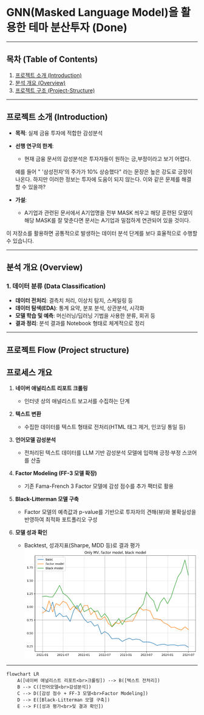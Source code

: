 # GNN(Masked Language Model)을 활용한 테마 분산투자 (Done)
---

## 목차 (Table of Contents)

1. [프로젝트 소개 (Introduction)](#프로젝트-소개-introduction)  
2. [분석 개요 (Overview)](#분석-개요-overview)  
3. [프로젝트 구조 (Project-Structure)](#프로젝트-구조-project-structure)  


---

## 프로젝트 소개 (Introduction)

- **목적**: 실제 금융 투자에 적합한 감성분석 
- **선행 연구의 한계**:
  - 현재 금융 문서의 감성분석은 투자자들이 원하는 긍,부정이라고 보기 어렵다.
    
  예를 들어 " '삼성전자'의 주가가 10% 상승했다" 라는 문장은 높은 강도로 긍정이 나온다. 하지만 이러한 정보는 투자에 도움이 되지 않는다. 이와 같은 문제를 해결 할 수 있을까?
- **가설**:
  - A기업과 관련된 문서에서 A기업명을 전부 MASK 씌우고 해당 훈련된 모델이 해당 MASK를 잘 맞춘다면 문서는 A기업과 밀접하게 연관되어 있을 것이다. 

이 저장소를 활용하면 공통적으로 발생하는 데이터 분석 단계를 보다 효율적으로 수행할 수 있습니다.

---

## 분석 개요 (Overview)
###  1. 데이터 분류 (Data Classification)


- **데이터 전처리**: 결측치 처리, 이상치 탐지, 스케일링 등  
- **데이터 탐색(EDA)**: 통계 요약, 분포 분석, 상관분석, 시각화  
- **모델 학습 및 예측**: 머신러닝/딥러닝 기법을 사용한 분류, 회귀 등  
- **결과 정리**: 분석 결과를 Notebook 형태로 체계적으로 정리  

---

## 프로젝트 Flow (Project structure)

## 프로세스 개요

1. **네이버 애널리스트 리포트 크롤링**  
   - 인터넷 상의 애널리스트 보고서를 수집하는 단계

2. **텍스트 변환**  
   - 수집한 데이터를 텍스트 형태로 전처리(HTML 태그 제거, 인코딩 통일 등)

3. **언어모델 감성분석**  
   - 전처리된 텍스트 데이터를 LLM 기반 감성분석 모델에 입력해 긍정·부정 스코어를 산출

4. **Factor Modeling (FF-3 모델 확장)**  
   - 기존 Fama-French 3 Factor 모델에 감성 점수를 추가 팩터로 활용

5. **Black-Litterman 모델 구축**  
   - Factor 모델의 예측값과 p-value를 기반으로 투자자의 견해(뷰)와 불확실성을 반영하여 최적화 포트폴리오 구성

6. **모델 성과 확인**  
   - Backtest, 성과지표(Sharpe, MDD 등)로 결과 평가
   ![최종 성능](./images/performance.png)


---

```mermaid
flowchart LR
    A([네이버 애널리스트 리포트<br>크롤링]) --> B([텍스트 전처리])
    B --> C([언어모델<br>감성분석])
    C --> D([감성 점수 + FF-3 모델<br>Factor Modeling])
    D --> E([Black-Litterman 모델 구축])
    E --> F([성과 평가<br>및 결과 확인])



